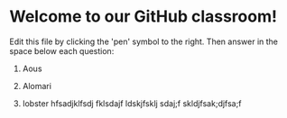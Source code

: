# Welcome to our GitHub classroom!

Edit this file by clicking the 'pen' symbol to the right.
Then answer in the space below each question:

1. Aous

2. Alomari

3. lobster
hfsadjklfsdj fklsdajf ldskjfsklj sdaj;f skldjfsak;djfsa;f
